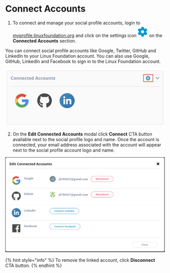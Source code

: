 # Connect Accounts

1. To connect and manage your social profile accounts, login to [myprofile.linuxfoundation.org](https://myprofile.linuxfoundation.org/) and click on the settings icon![](../.gitbook/assets/settings%20%281%29.png)on the **Connected Accounts** section.

You can connect social profile accounts like Google, Twitter, GitHub and LinkedIn to your Linux Foundation account. You can also use Google, GitHub, LinkedIn and Facebook to sign in to the Linux Foundation account.

![](../.gitbook/assets/connected-accounts.png)

2. On the **Edit Connected Accounts** modal click **Connect** CTA button available next to the social profile logo and name. Once the account is connected, your email address associated with the account will appear next to the social profile account logo and name. 

![](../.gitbook/assets/edit-connected-accounts.png)

{% hint style="info" %}
To remove the linked account, click **Disconnect** CTA button.
{% endhint %}



